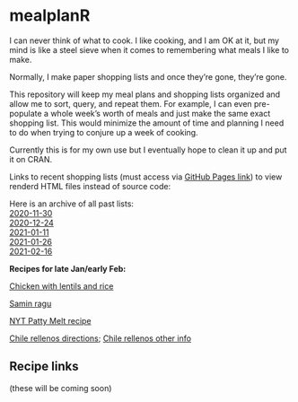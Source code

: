 
<!-- README.md is generated from README.Rmd. Please edit that file -->

# mealplanR

I can never think of what to cook. I like cooking, and I am OK at it,
but my mind is like a steel sieve when it comes to remembering what
meals I like to make.

Normally, I make paper shopping lists and once they’re gone, they’re
gone.

This repository will keep my meal plans and shopping lists organized and
allow me to sort, query, and repeat them. For example, I can even
pre-populate a whole week’s worth of meals and just make the same exact
shopping list. This would minimize the amount of time and planning I
need to do when trying to conjure up a week of cooking.

Currently this is for my own use but I eventually hope to clean it up and 
put it on CRAN.

Links to recent shopping lists (must access via [GitHub Pages
link](https://evanmascitti.github.io/mealplanR/)) to view renderd HTML 
files instead of source code:

Here is an archive of all past lists: <br>
[2020-11-30](inst/shopping_lists/2020-11-30_shopping_list.html) <br>
[2020-12-24](inst/shopping_lists/2020-12-24_shopping_list.html) <br>
[2021-01-11](inst/shopping_lists/2021-01-11_shopping_list.html) <br>
[2021-01-26](inst/shopping_lists/2021-01-26_shopping_list.html) <br>
[2021-02-16](inst/shopping_lists/2021-02-16_shopping_list.html) <br>

**Recipes for late Jan/early Feb:**

[Chicken with lentils and
rice](./inst/recipes/Chicken_with_Lentil_Rice/Chicken_with_Lentil_Rice_directions.html)

[Samin ragu](./inst/recipes/Samin_ragu/Samin_ragu_directions.html)

[NYT Patty Melt
recipe](./inst/recipes/Patty_Melts_NYT_cooking/Patty_Melts_NYT_cooking_directions.html)

[Chile rellenos
directions](./inst/recipes/Chile_rellenos/Chile_rellenos_directions.html);
[Chile rellenos other
info](./inst/recipes/Chile_rellenos/Chile_rellenos_other_info.md)

## Recipe links

(these will be coming soon)
